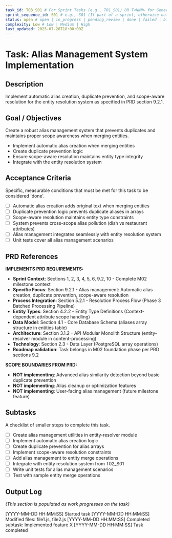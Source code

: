 ```yaml
---
task_id: T03_S01 # For Sprint Tasks (e.g., T01_S01) OR T<NNN> for General Tasks (e.g., T501)
sprint_sequence_id: S01 # e.g., S01 (If part of a sprint, otherwise null or absent)
status: open # open | in_progress | pending_review | done | failed | blocked
complexity: Low # Low | Medium | High
last_updated: 2025-07-26T18:00:00Z
---
```


# Task: Alias Management System Implementation

## Description

Implement automatic alias creation, duplicate prevention, and scope-aware resolution for the entity resolution system as specified in PRD section 9.2.1.

## Goal / Objectives

Create a robust alias management system that prevents duplicates and maintains proper scope awareness when merging entities.

- Implement automatic alias creation when merging entities
- Create duplicate prevention logic
- Ensure scope-aware resolution maintains entity type integrity
- Integrate with the entity resolution system

## Acceptance Criteria

Specific, measurable conditions that must be met for this task to be considered 'done'.

- [ ] Automatic alias creation adds original text when merging entities
- [ ] Duplicate prevention logic prevents duplicate aliases in arrays
- [ ] Scope-aware resolution maintains entity type constraints
- [ ] System prevents cross-scope alias pollution (dish vs restaurant attributes)
- [ ] Alias management integrates seamlessly with entity resolution system
- [ ] Unit tests cover all alias management scenarios

## PRD References

**IMPLEMENTS PRD REQUIREMENTS:**

- **Sprint Context**: Sections 1, 2, 3, 4, 5, 6, 9.2, 10 - Complete M02 milestone context
- **Specific Focus**: Section 9.2.1 - Alias management: Automatic alias creation, duplicate prevention, scope-aware resolution
- **Process Integration**: Section 5.2.1 - Resolution Process Flow (Phase 3 Batched Processing Pipeline)
- **Entity Types**: Section 4.2.2 - Entity Type Definitions (Context-dependent attribute scope handling)
- **Data Model**: Section 4.1 - Core Database Schema (aliases array structure in entities table)
- **Architecture**: Section 3.1.2 - API Modular Monolith Structure (entity-resolver module in content-processing)
- **Technology**: Section 2.3 - Data Layer (PostgreSQL array operations)
- **Roadmap validation**: Task belongs in M02 foundation phase per PRD sections 9.2

**SCOPE BOUNDARIES FROM PRD:**

- **NOT implementing**: Advanced alias similarity detection beyond basic duplicate prevention
- **NOT implementing**: Alias cleanup or optimization features
- **NOT implementing**: User-facing alias management (future milestone feature)

## Subtasks

A checklist of smaller steps to complete this task.

- [ ] Create alias management utilities in entity-resolver module
- [ ] Implement automatic alias creation logic
- [ ] Create duplicate prevention for alias arrays
- [ ] Implement scope-aware resolution constraints
- [ ] Add alias management to entity merge operations
- [ ] Integrate with entity resolution system from T02_S01
- [ ] Write unit tests for alias management scenarios
- [ ] Test with sample entity merge operations

## Output Log

_(This section is populated as work progresses on the task)_

[YYYY-MM-DD HH:MM:SS] Started task
[YYYY-MM-DD HH:MM:SS] Modified files: file1.js, file2.js
[YYYY-MM-DD HH:MM:SS] Completed subtask: Implemented feature X
[YYYY-MM-DD HH:MM:SS] Task completed